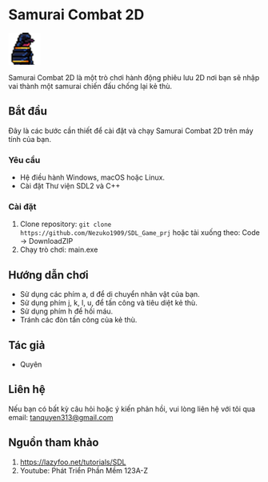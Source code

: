 # Samurai Combat 2D

![Samurai Combat 2D](img_source/icon.png)

Samurai Combat 2D là một trò chơi hành động phiêu lưu 2D nơi bạn sẽ nhập vai thành một samurai chiến đấu chống lại kẻ thù.

## Bắt đầu

Đây là các bước cần thiết để cài đặt và chạy Samurai Combat 2D trên máy tính của bạn.

### Yêu cầu

- Hệ điều hành Windows, macOS hoặc Linux.
- Cài đặt Thư viện SDL2 và C++

### Cài đặt

1. Clone repository: `git clone https://github.com/Nezuko1909/SDL_Game_prj` hoặc tải xuống theo: Code -> DownloadZIP 
2. Chạy trò chơi: main.exe

## Hướng dẫn chơi

- Sử dụng các phím a, d để di chuyển nhân vật của bạn.
- Sử dụng phím j, k, l, u, để tấn công và tiêu diệt kẻ thù.
- Sử dụng phím h để hồi máu.
- Tránh các đòn tấn công của kẻ thù.

## Tác giả

- Quyên

## Liên hệ

Nếu bạn có bất kỳ câu hỏi hoặc ý kiến phản hồi, vui lòng liên hệ với tôi qua email: tanquyen313@gmail.com

## Nguồn tham khảo
1. https://lazyfoo.net/tutorials/SDL
2. Youtube: Phát Triển Phần Mềm 123A-Z

